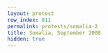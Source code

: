 ```yaml
---
layout: protest
row_index: 811
permalink: protests/somalia-2
title: Somalia, September 2008
hidden: true
---
```

